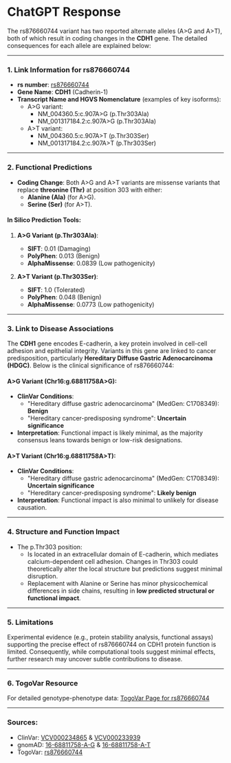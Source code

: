 # ChatGPT Response

The rs876660744 variant has two reported alternate alleles (A>G and A>T), both of which result in coding changes in the **CDH1** gene. The detailed consequences for each allele are explained below:

---

### **1. Link Information for rs876660744**
- **rs number**: [rs876660744](https://identifiers.org/dbsnp/rs876660744)
- **Gene Name**: **CDH1** (Cadherin-1)  
- **Transcript Name and HGVS Nomenclature** (examples of key isoforms):
  - A>G variant:
    - NM_004360.5:c.907A>G (p.Thr303Ala)
    - NM_001317184.2:c.907A>G (p.Thr303Ala)
  - A>T variant:
    - NM_004360.5:c.907A>T (p.Thr303Ser)
    - NM_001317184.2:c.907A>T (p.Thr303Ser)

---

### **2. Functional Predictions**
- **Coding Change**: Both A>G and A>T variants are missense variants that replace **threonine (Thr)** at position 303 with either:
  - **Alanine (Ala)** (for A>G).
  - **Serine (Ser)** (for A>T).

#### **In Silico Prediction Tools**:
1. **A>G Variant (p.Thr303Ala)**:
   - **SIFT**: 0.01 (Damaging)
   - **PolyPhen**: 0.013 (Benign)
   - **AlphaMissense**: 0.0839 (Low pathogenicity)

2. **A>T Variant (p.Thr303Ser)**:
   - **SIFT**: 1.0 (Tolerated)
   - **PolyPhen**: 0.048 (Benign)
   - **AlphaMissense**: 0.0773 (Low pathogenicity)

---

### **3. Link to Disease Associations**
The **CDH1** gene encodes E-cadherin, a key protein involved in cell-cell adhesion and epithelial integrity. Variants in this gene are linked to cancer predisposition, particularly **Hereditary Diffuse Gastric Adenocarcinoma (HDGC)**. Below is the clinical significance of rs876660744:

#### **A>G Variant** (Chr16:g.68811758A>G):
- **ClinVar Conditions**:
  - "Hereditary diffuse gastric adenocarcinoma" (MedGen: C1708349): **Benign**
  - "Hereditary cancer-predisposing syndrome": **Uncertain significance**
- **Interpretation**: Functional impact is likely minimal, as the majority consensus leans towards benign or low-risk designations.

#### **A>T Variant** (Chr16:g.68811758A>T):
- **ClinVar Conditions**:
  - "Hereditary diffuse gastric adenocarcinoma" (MedGen: C1708349): **Uncertain significance**
  - "Hereditary cancer-predisposing syndrome": **Likely benign**
- **Interpretation**: Functional impact is also minimal to unlikely for disease causation.

---

### **4. Structure and Function Impact**
- The p.Thr303 position:
  - Is located in an extracellular domain of E-cadherin, which mediates calcium-dependent cell adhesion. Changes in Thr303 could theoretically alter the local structure but predictions suggest minimal disruption.
  - Replacement with Alanine or Serine has minor physicochemical differences in side chains, resulting in **low predicted structural or functional impact**.

---

### **5. Limitations**
Experimental evidence (e.g., protein stability analysis, functional assays) supporting the precise effect of rs876660744 on CDH1 protein function is limited. Consequently, while computational tools suggest minimal effects, further research may uncover subtle contributions to disease.

---

### **6. TogoVar Resource**
For detailed genotype-phenotype data: [TogoVar Page for rs876660744](https://togovar.biosciencedbc.jp/variant/rs876660744)

--- 
### Sources:
- ClinVar: [VCV000234865](https://www.ncbi.nlm.nih.gov/clinvar/variation/234865) & [VCV000233939](https://www.ncbi.nlm.nih.gov/clinvar/variation/233939)
- gnomAD: [16-68811758-A-G](https://gnomad.broadinstitute.org/variant/16-68811758-A-G) & [16-68811758-A-T](https://gnomad.broadinstitute.org/variant/16-68811758-A-T)
- TogoVar: [rs876660744](https://togovar.biosciencedbc.jp/variant/rs876660744)